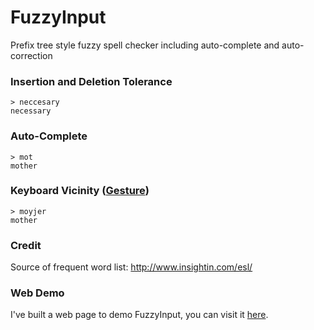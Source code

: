 FuzzyInput
=====

Prefix tree style fuzzy spell checker including auto-complete and auto-correction

### Insertion and Deletion Tolerance
    > neccesary
    necessary
### Auto-Complete
    > mot
    mother
### Keyboard Vicinity ([Gesture][crz]) 
    > moyjer
    mother
### Credit
Source of frequent word list:
http://www.insightin.com/esl/

### Web Demo

I've built a web page to demo FuzzyInput, you can visit it [here][fuzzyweb].



[crz]:http://hsiangholin.github.io/blog/crzinput.html
[fuzzyweb]:http://brianlin.info/fuzzyinput
